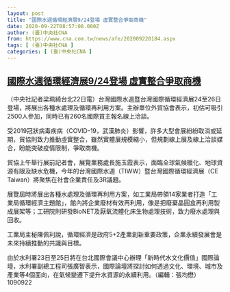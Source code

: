 ```yaml
---
layout: post
title: "國際水週循環經濟展9/24登場 虛實整合爭取商機"
date: 2020-09-22T08:57:08.000Z
author: (臺)中央社CNA
from: https://www.cna.com.tw/news/afe/202009220184.aspx
tags: [ (臺)中央社CNA ]
categories: [ (臺)中央社CNA ]
---
```

<!--1600765028000-->
[國際水週循環經濟展9/24登場 虛實整合爭取商機](https://www.cna.com.tw/news/afe/202009220184.aspx)
------

<div>
<div></div><div class="paragraph"><p>（中央社記者梁珮綺台北22日電）台灣國際水週暨台灣國際循環經濟展24至26日登場，將展出各種水處理及循環再利用方案。主辦單位外貿協會表示，初估可吸引2500人參加，同時已有260名國際買主報名線上洽談。</p><p>受2019冠狀病毒疾病（COVID-19，武漢肺炎）影響，許多大型會展紛紛取消或延期，貿協則致力推動虛實整合，雖然實體展規模縮小，但規劃線上展及線上洽談媒合，盼能突破疫情限制，爭取商機。</p><p>貿協上午舉行展前記者會，展覽業務處長施玉霞表示，面臨全球氣候暖化、地球資源有限及缺水危機，今年的台灣國際水週（TIWW）暨台灣國際循環經濟展（CE Taiwan）將聚焦在社會企業責任及3R議題。</p><p>展覽屆時將展出各種水處理及循環再利用方案，如工業局帶領14家業者打造「工業局循環經濟主題館」，館內將企業廢材有效再利用，像是把廢棄晶圓盒再利用製成展架等；工研院則研發BioNET及厭氧流體化床生物處理技術，致力廢水處理與回收。</p><p>工業局主秘陳佩利說，循環經濟是政府5+2產業創新重要政策，企業永續發展會是未來持續推動的共識與目標。</p><p>由於水利署23日至25日將在台北國際會議中心辦理「新時代水文化價值」國際論壇，水利署副總工程司張廣智表示，國際論壇將探討如何透過文化、環境、城市及產業等4個面向，在氣候變遷下提升水資源的永續利用。（編輯：張均懋）1090922</p></div>
</div>
